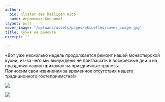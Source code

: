 ```yaml
---
author:
  bio: Kloster des heiligen Hiob
  name: иеромонах Корнилий
layout: post
cover_image: "/uploads/assets/pages/aktuelles/cover_image.jpg"
title: Кухня на ремонте
excerpt: ''

---
```

  
«Вот уже несколько недель продолжается ремонт нашей монастырской кухни, из-за чего мы вынуждены не приглашать в воскресные дни и на праздники наших прихожан на праздничные трапезы.  
Приносим свои извинения за временное отсутствия нашего традиционного гостеприимства!»

![](https://res.cloudinary.com/hiobmon/image/upload/v1560528290/media/2019/Kueche_umbau_2.jpg)

![](https://res.cloudinary.com/hiobmon/image/upload/v1560528290/media/2019/Kueche_umbau_1.jpg)
